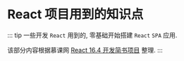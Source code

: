 # React 项目用到的知识点

::: tip
一些开发 `React` 用到的, 零基础开始搭建 `React` `SPA` 应用.

该部分内容根据慕课网 [React 16.4 开发简书项目](https://coding.imooc.com/class/229.html) 整理.
:::